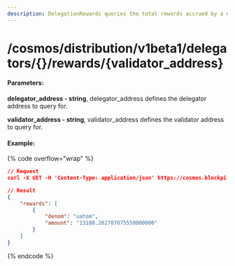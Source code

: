 ```yaml
---
description: DelegationRewards queries the total rewards accrued by a delegation.
---
```


# /cosmos/distribution/v1beta1/delegators/{}/rewards/{validator\_address}

#### **Parameters:**

**delegator\_address - string**, delegator\_address defines the delegator address to query for.

**validator\_address - string**, validator\_address defines the validator address to query for.

#### Example:

{% code overflow="wrap" %}
```json
// Request
curl -X GET -H 'Content-Type: application/json' https://cosmos.blockpi.network/lcd/v1/<your-api-key>/cosmos/distribution/v1beta1/delegators/cosmos1j52fnrad494smwjp3l7tg4ng96s2kmzd9kgue9/rewards/cosmosvaloper1clpqr4nrk4khgkxj78fcwwh6dl3uw4epsluffn

// Result
{
    "rewards": [
        {
            "denom": "uatom",
            "amount": "13180.282707075550000000"
        }
    ]
}
```
{% endcode %}
